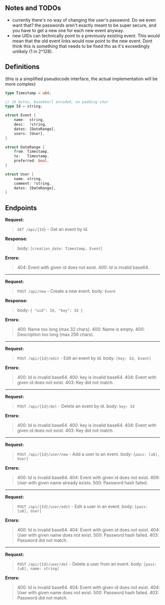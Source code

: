 ## Notes and TODOs
- currently there's no way of changing the user's password.
  Do we even want that? the passwords aren't exactly meant to be super secure, 
  and you have to get a new one for each new event anyway.
- new UIDs can technically point to a previously existing event.
  This would mean that the old event links would now point to the new event.
  Dont think this is something that needs to be fixed tho as it's exceedingly unlikely (1 in 2^128).

## Definitions
(this is a simplified pseudocode interface, the actual implementation will be more complex)

```rs
type Timestamp = u64;

// 16 bytes, base64url encoded, no padding char
type Id = string;

struct Event {
    name:  string,
    desc:  ?string,
    dates: [DateRange],
    users: [User],
}

struct DateRange {
    from: Timestamp,
    to:   Timestamp,
    preferred: bool,
}

struct User {
    name: string,
    comment: ?string,
    dates: [DateRange],
}
```

## Endpoints

**Request:**
> `GET /api/{Id}` - Get an event by id.

**Response:**
> body: `[creation_date: Timestamp, Event]`

**Errors:**
> 404: Event with given id does not exist.
> 400: Id is invalid base64.

---

**Request:**
> `POST /api/new` - Create a new event.
> body: `Event`

**Response:**
> body: `{ "uid": Id, "key": Id }`

**Errors:**
> 400: Name too long (max 32 chars).
> 400: Name is empty.
> 400: Description too long (max 256 chars).

---

**Request:**
> `POST /api/{Id}/edit` - Edit an event by id.
> body: `[key: Id, Event]`

**Errors:**
> 400: Id is invalid base64.
> 400: key is invalid base64.
> 404: Event with given id does not exist.
> 403: Key did not match.

---

**Request:**
> `POST /api/{Id}/del` - Delete an event by id.
> body: `key: Id`

**Errors:**
> 400: Id is invalid base64.
> 400: key is invalid base64.
> 404: Event with given id does not exist.
> 403: Key did not match.

---

**Request:**
> `POST /api/{Id}/user/new` - Add a user to an event.
> body: `[pass: [u8], User]`

**Errors:**
> 400: Id is invalid base64.
> 404: Event with given id does not exist.
> 409: User with given name already exists.
> 500: Password hash failed.

---

**Request:**
> `POST /api/{Id}/user/edit` - Edit a user in an event.
> body: `[pass: [u8], User]`

**Errors:**
> 400: Id is invalid base64.
> 404: Event with given id does not exist.
> 404: User with given name does not exist.
> 500: Password hash failed.
> 403: Password did not match.

---

**Request:**
> `POST /api/{Id}/user/del` - Delete a user from an event.
> body: `[pass: [u8], name: string]`

**Errors:**
> 400: Id is invalid base64.
> 404: Event with given id does not exist.
> 404: User with given name does not exist.
> 500: Password hash failed.
> 403: Password did not match.
